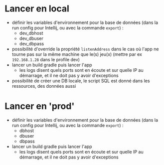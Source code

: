 
# Lancer en local
- définir les variables d'environnement pour la base de données (dans la run config pour Intellij, ou avec la commande `export`) :
  - dev_dbhost
  - dev_dbuser
  - dev_dbpass
- possibilité d'override la propriété `listenAddress` dans le cas où l'app ne tourne pas sur la même machine que le(s) jeu(x) (mettre par ex `192.168.1.28` dans le profile dev)
- lancer un build gradle puis lancer l'app
  - les logs disent quels ports sont en écoute et sur quelle IP au démarrage, et il ne doit pas y avoir d'exceptions
- possibilité de créer une DB locale, le script SQL est donné dans les ressources, des données aussi

# Lancer en 'prod'
- définir les variables d'environnement pour la base de données (dans la run config pour Intellij, ou avec la commande `export`) :
  - dbhost
  - dbuser
  - dbpass
- lancer un build gradle puis lancer l'app
  - les logs disent quels ports sont en écoute et sur quelle IP au démarrage, et il ne doit pas y avoir d'exceptions
